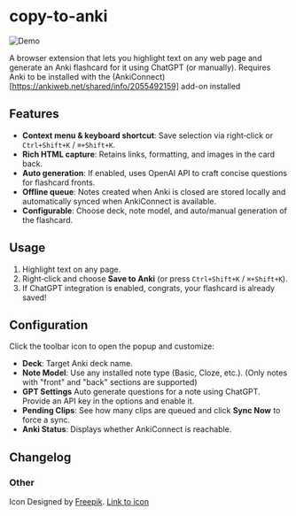 # copy-to-anki

![Demo](demo.gif)

A browser extension that lets you highlight text on any web page and generate an Anki flashcard for it using ChatGPT (or manually).
Requires Anki to be installed with the (AnkiConnect)[https://ankiweb.net/shared/info/2055492159] add-on installed

## Features

* **Context menu & keyboard shortcut**: Save selection via right‑click or `Ctrl+Shift+K` / `⌘+Shift+K`.
* **Rich HTML capture**: Retains links, formatting, and images in the card back.
* **Auto generation**: If enabled, uses OpenAI API to craft concise questions for flashcard fronts.
* **Offline queue**: Notes created when Anki is closed are stored locally and automatically synced when AnkiConnect is available.
* **Configurable**: Choose deck, note model, and auto/manual generation of the flashcard.

## Usage

1. Highlight text on any page.
2. Right‑click and choose **Save to Anki** (or press `Ctrl+Shift+K` / `⌘+Shift+K`).
3. If ChatGPT integration is enabled, congrats, your flashcard is already saved!

## Configuration

Click the toolbar icon to open the popup and customize:

* **Deck**: Target Anki deck name.
* **Note Model**: Use any installed note type (Basic, Cloze, etc.). (Only notes with "front" and "back" sections are supported)
* **GPT Settings** Auto generate questions for a note using ChatGPT. Provide an API key in the options and enable it.
* **Pending Clips**: See how many clips are queued and click **Sync Now** to force a sync.
* **Anki Status**: Displays whether AnkiConnect is reachable.

## Changelog

### Other
Icon Designed by [Freepik](www.freepik.com). [Link to icon](https://www.freepik.com/icon/abstract_720669)